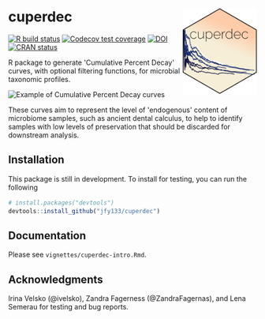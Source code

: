 

# cuperdec <img src='man/figures/cuperdec_logo.png' align='right' width=150/>
<!-- badges: start -->
[![R build status](https://github.com/jfy133/cuperdec/workflows/R-CMD-check/badge.svg)](https://github.com/jfy133/cuperdec/actions)
[![Codecov test coverage](https://codecov.io/gh/jfy133/cuperdec/branch/master/graph/badge.svg)](https://codecov.io/gh/jfy133/cuperdec?branch=master)
[![DOI](https://zenodo.org/badge/DOI/10.5281/zenodo.4561901.svg)](https://doi.org/10.5281/zenodo.4561901)
[![CRAN status](https://www.r-pkg.org/badges/version/cuperdec)](https://CRAN.R-project.org/package=cuperdec)
<!-- badges: end -->

R package to generate 'Cumulative Percent Decay' curves, with optional 
filtering functions, for microbial taxonomic profiles.

![Example of Cumulative Percent Decay curves](inst/extdata/cuperdec_example_plot.svg)

These curves aim to represent the level of 'endogenous' content of microbiome 
samples, such as ancient dental calculus, to help to identify samples with low
levels of preservation that should be discarded for downstream analysis.

## Installation

This package is still in development. To install for testing, you can run
the following

```r
# install.packages("devtools")
devtools::install_github("jfy133/cuperdec")
```

## Documentation

Please see `vignettes/cuperdec-intro.Rmd`.

## Acknowledgments

Irina Velsko (@ivelsko), Zandra Fagerness (@ZandraFagernas), and Lena Semerau 
for testing and bug reports.
